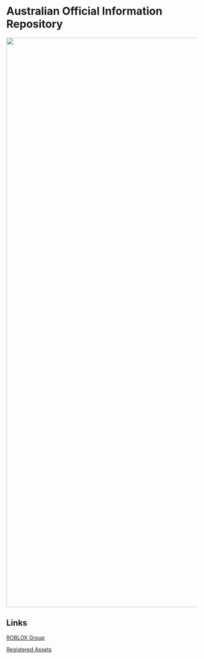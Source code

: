 # Australian Official Information Repository


<img src="https://cloud.githubusercontent.com/assets/18582414/25780387/1d938412-331f-11e7-9c7f-10bb15e43446.jpg" width="1500">



Links
---------------------
[ROBLOX Group](https://www.roblox.com/My/Groups.aspx?gid=3158181)

[Registered Assets](https://github.com/EXYZED/AustralianPublicRepository/blob/Assets/RegisteredForms.md)

